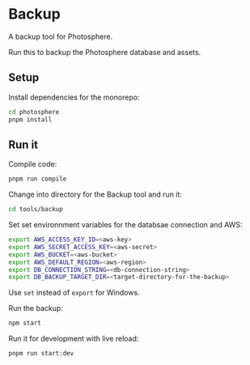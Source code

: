 # Backup

A backup tool for Photosphere.

Run this to backup the Photosphere database and assets.

## Setup

Install dependencies for the monorepo:

```bash
cd photosphere
pnpm install
```

## Run it

Compile code:

```bash
pnpm run compile
```

Change into directory for the Backup tool and run it:

```bash
cd tools/backup
```

Set set environnment variables for the databsae connection and AWS:

```bash
export AWS_ACCESS_KEY_ID=<aws-key>
export AWS_SECRET_ACCESS_KEY=<aws-secret>
export AWS_BUCKET=<aws-bucket>
export AWS_DEFAULT_REGION=<aws-region>
export DB_CONNECTION_STRING=<db-connection-string>
export DB_BACKUP_TARGET_DIR=<target-directory-for-the-backup>
```

Use `set` instead of `export` for Windows.

Run the backup:

```bash
npm start
```

Run it for development with live reload:

```bash
pnpm run start:dev
```


